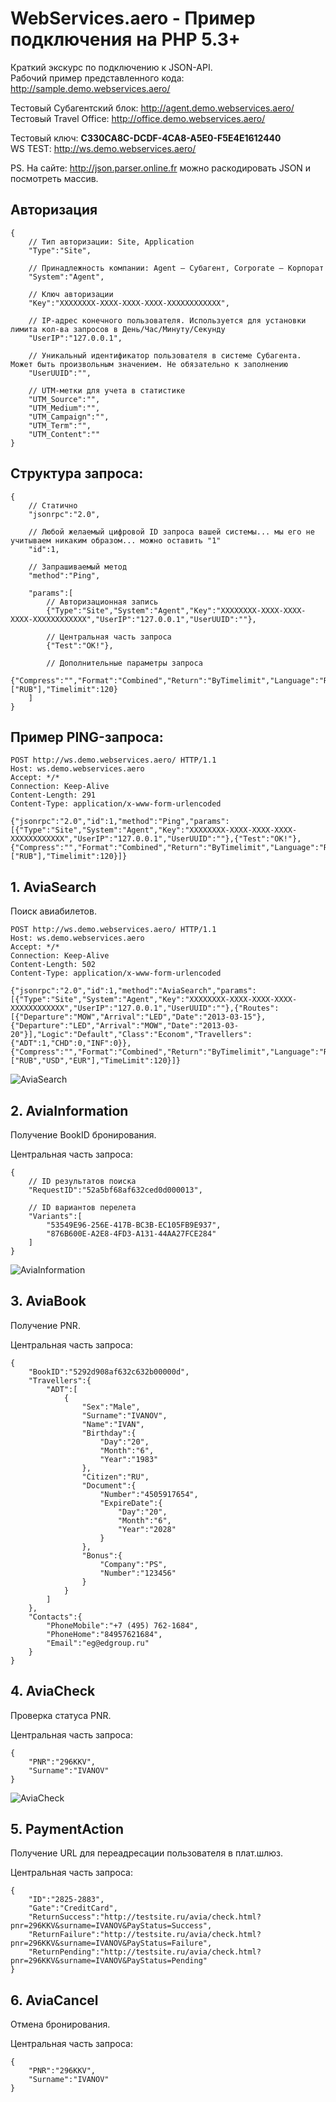 # WebServices.aero - Пример подключения на PHP 5.3+

Краткий экскурс по подключению к JSON-API.<br>
Рабочий пример представленного кода: http://sample.demo.webservices.aero/

Тестовый Субагентский блок: http://agent.demo.webservices.aero/<br>
Тестовый Travel Office: http://office.demo.webservices.aero/

Тестовый ключ: **C330CA8C-DCDF-4CA8-A5E0-F5E4E1612440**<br>
WS TEST: http://ws.demo.webservices.aero/

PS. На сайте: http://json.parser.online.fr можно раскодировать JSON и посмотреть массив.

## Авторизация
```
{
    // Тип авторизации: Site, Application
    "Type":"Site",
    
    // Принадлежность компании: Agent — Субагент, Corporate — Корпорат
    "System":"Agent",
    
    // Ключ авторизации
    "Key":"XXXXXXXX-XXXX-XXXX-XXXX-XXXXXXXXXXXX",
    
    // IP-адрес конечного пользователя. Используется для установки лимита кол-ва запросов в День/Час/Минуту/Секунду
    "UserIP":"127.0.0.1",
    
    // Уникальный идентификатор пользователя в системе Субагента. Может быть произвольным значением. Не обязательно к заполнению
    "UserUUID":"",
    
    // UTM-метки для учета в статистике
    "UTM_Source":"",
    "UTM_Medium":"",
    "UTM_Campaign":"",
    "UTM_Term":"",
    "UTM_Content":""
}
```

## Структура запроса:

```
{
    // Статично
    "jsonrpc":"2.0",
    
    // Любой желаемый цифровой ID запроса вашей системы... мы его не учитываем никаким образом... можно оставить "1"
    "id":1,
    
    // Запрашиваемый метод
    "method":"Ping",
    
    "params":[
        // Авторизационная запись
        {"Type":"Site","System":"Agent","Key":"XXXXXXXX-XXXX-XXXX-XXXX-XXXXXXXXXXXX","UserIP":"127.0.0.1","UserUUID":""},
        
        // Центральная часть запроса
        {"Test":"OK!"},
        
        // Дополнительные параметры запроса
        {"Compress":"","Format":"Combined","Return":"ByTimelimit","Language":"RU","Currency":["RUB"],"Timelimit":120}
    ]
}
```

## Пример PING-запроса:

```
POST http://ws.demo.webservices.aero/ HTTP/1.1
Host: ws.demo.webservices.aero
Accept: */*
Connection: Keep-Alive
Content-Length: 291
Content-Type: application/x-www-form-urlencoded

{"jsonrpc":"2.0","id":1,"method":"Ping","params":[{"Type":"Site","System":"Agent","Key":"XXXXXXXX-XXXX-XXXX-XXXX-XXXXXXXXXXXX","UserIP":"127.0.0.1","UserUUID":""},{"Test":"OK!"},{"Compress":"","Format":"Combined","Return":"ByTimelimit","Language":"RU","Currency":["RUB"],"Timelimit":120}]}
````

## 1. AviaSearch
Поиск авиабилетов.

```
POST http://ws.demo.webservices.aero/ HTTP/1.1
Host: ws.demo.webservices.aero
Accept: */*
Connection: Keep-Alive
Content-Length: 502
Content-Type: application/x-www-form-urlencoded

{"jsonrpc":"2.0","id":1,"method":"AviaSearch","params":[{"Type":"Site","System":"Agent","Key":"XXXXXXXX-XXXX-XXXX-XXXX-XXXXXXXXXXXX","UserIP":"127.0.0.1","UserUUID":""},{"Routes":[{"Departure":"MOW","Arrival":"LED","Date":"2013-03-15"},{"Departure":"LED","Arrival":"MOW","Date":"2013-03-20"}],"Logic":"Default","Class":"Econom","Travellers":{"ADT":1,"CHD":0,"INF":0}},{"Compress":"","Format":"Combined","Return":"ByTimelimit","Language":"RU","Currency":["RUB","USD","EUR"],"TimeLimit":120}]}
```

![AviaSearch](https://raw.githubusercontent.com/ED-Group/WebServices.aero-Sample/master/screens/AviaSearch.png "AviaSearch")


## 2. AviaInformation
Получение BookID бронирования.

Центральная часть запроса:
```
{
	// ID результатов поиска
    "RequestID":"52a5bf68af632ced0d000013",
    
    // ID вариантов перелета
    "Variants":[
        "53549E96-256E-417B-BC3B-EC105FB9E937",
        "876B600E-A2E8-4FD3-A131-44AA27FCE284"
    ]
}
```

![AviaInformation](https://raw.githubusercontent.com/ED-Group/WebServices.aero-Sample/master/screens/AviaInformation.png "AviaInformation")


## 3. AviaBook
Получение PNR.

Центральная часть запроса:
```
{
    "BookID":"5292d908af632c632b00000d",
    "Travellers":{
        "ADT":[
            {
                "Sex":"Male",
                "Surname":"IVANOV",
                "Name":"IVAN",
                "Birthday":{
                    "Day":"20",
                    "Month":"6",
                    "Year":"1983"
                },
                "Citizen":"RU",
                "Document":{
                    "Number":"4505917654",
                    "ExpireDate":{
                        "Day":"20",
                        "Month":"6",
                        "Year":"2028"
                    }
                },
                "Bonus":{
                    "Company":"PS",
                    "Number":"123456"
                }
            }
        ]
    },
    "Contacts":{
        "PhoneMobile":"+7 (495) 762-1684",
        "PhoneHome":"84957621684",
        "Email":"eg@edgroup.ru"
    }
}
```

## 4. AviaCheck
Проверка статуса PNR.

Центральная часть запроса:
```
{
    "PNR":"296KKV",
    "Surname":"IVANOV"
}
```

![AviaCheck](https://raw.githubusercontent.com/ED-Group/WebServices.aero-Sample/master/screens/AviaCheck.png "AviaCheck")


## 5. PaymentAction
Получение URL для переадресации пользователя в плат.шлюз.

Центральная часть запроса:
```
{
    "ID":"2825-2883",
    "Gate":"CreditCard",
    "ReturnSuccess":"http://testsite.ru/avia/check.html?pnr=296KKV&surname=IVANOV&PayStatus=Success",
    "ReturnFailure":"http://testsite.ru/avia/check.html?pnr=296KKV&surname=IVANOV&PayStatus=Failure",
    "ReturnPending":"http://testsite.ru/avia/check.html?pnr=296KKV&surname=IVANOV&PayStatus=Pending"
}
```

## 6. AviaCancel
Отмена бронирования.

Центральная часть запроса:
```
{
    "PNR":"296KKV",
    "Surname":"IVANOV"
}
```












